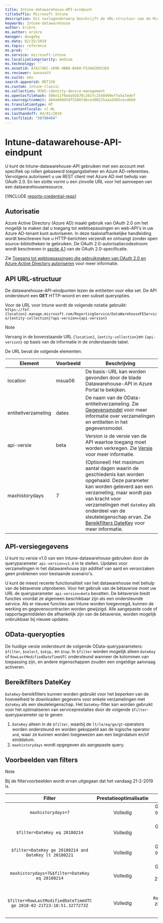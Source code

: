```yaml
---
title: Intune-datawarehouse-API-eindpunt
titleSuffix: Microsoft Intune
description: Dit naslagonderwerp beschrijft de URL-structuur van de Microsoft Intune-datawarehouse-API. Er worden filtervoorbeelden gegeven.
keywords: Intune-datawarehouse
author: Erikre
ms.author: erikre
manager: dougeby
ms.date: 02/25/2019
ms.topic: reference
ms.prod: ''
ms.service: microsoft-intune
ms.localizationpriority: medium
ms.technology: ''
ms.assetid: A7A174EC-109D-4BB8-B460-F53AA2D033E6
ms.reviewer: aanavath
ms.suite: ems
search.appverid: MET150
ms.custom: intune-classic
ms.collection: M365-identity-device-management
ms.openlocfilehash: 50be11f9ada92670c201fc2540499effa5a7edef
ms.sourcegitcommit: 484a898d54f5386fdbce300225aaa3495cecd6b0
ms.translationtype: HT
ms.contentlocale: nl-NL
ms.lasthandoff: 04/01/2019
ms.locfileid: "58798494"
---
```

# <a name="intune-data-warehouse-api-endpoint"></a>Intune-datawarehouse-API-eindpunt

U kunt de Intune-datawarehouse-API gebruiken met een account met specifiek op rollen gebaseerd toegangsbeheer en Azure AD-referenties. Vervolgens autoriseert u uw REST client met Azure AD met behulp van OAuth 2.0. En ten slotte vormt u een zinvolle URL voor het aanroepen van een datawarehouseresource.

[!INCLUDE [reports-credential-reqs](./includes/reports-credential-reqs.md)]

## <a name="authorization"></a>Autorisatie

Azure Active Directory (Azure AD) maakt gebruik van OAuth 2.0 om het mogelijk te maken dat u toegang tot webtoepassingen en web-API's in uw Azure AD-tenant kunt autoriseren. In deze taalonafhankelijke handleiding wordt beschreven hoe u HTTP-berichten verzendt en ontvangt zonder open source-bibliotheken te gebruiken. De OAuth 2.0-autorisatiecodestroom wordt beschreven in [sectie 4.1](https://tools.ietf.org/html/rfc6749#section-4.1) van de OAuth 2.0-specificatie.

Zie [Toegang tot webtoepassingen die gebruikmaken van OAuth 2.0 en Azure Active Directory autoriseren](https://docs.microsoft.com/azure/active-directory/develop/active-directory-protocols-oauth-code) voor meer informatie.

## <a name="api-url-structure"></a>API URL-structuur

De datawarehouse-API-eindpunten lezen de entiteiten voor elke set. De API ondersteunt een **GET** HTTP-woord en een subset queryopties.

Voor de URL voor Intune wordt de volgende notatie gebruikt:  
`https://fef.{location}.manage.microsoft.com/ReportingService/DataWarehouseFEService/{entity-collection}?api-version={api-version}`

> [!NOTE]
> Vervang in de bovenstaande URL `{location}`, `{entity-collection}`en `{api-version}` op basis van de informatie in de onderstaande tabel.

De URL bevat de volgende elementen:

| Element | Voorbeeld | Beschrijving |
|-------------------|------------|--------------------------------------------------------------------------------------------------------------------|
| location | msua06 | De basis-URL kan worden gevonden door de blade Datawarehouse-API in Azure Portal te bekijken. |
| entiteitverzameling | dates | De naam van de OData-entiteitverzameling. Zie [Gegevensmodel](reports-ref-data-model.md) voor meer informatie over verzamelingen en entiteiten in het gegevensmodel. |
| api-versie | beta | Version is de versie van de API waartoe toegang moet worden verkregen. Zie [Versie](reports-api-url.md#api-version-information) voor meer informatie. |
| maxhistorydays | 7 | (Optioneel) Het maximum aantal dagen waarin de geschiedenis kan worden opgehaald. Deze parameter kan worden geleverd aan een verzameling, maar wordt pas van kracht voor verzamelingen met `dateKey` als onderdeel van de sleuteleigenschap ervan. Zie [Bereikfilters DateKey](reports-api-url.md#datekey-range-filters) voor meer informatie. |

## <a name="api-version-information"></a>API-versiegegevens

U kunt nu versie v1.0 van een Intune-datawarehouse gebruiken door de queryparameter  `api-version=v1.0` in te stellen. Updates voor verzamelingen in het datawarehouse zijn additief van aard en veroorzaken geen problemen voor bestaande scenario's.

U kunt de meest recente functionaliteit van het datawarehouse met behulp van de bètaversie uitproberen. Voor het gebruik van de bètaversie moet uw URL de queryparameter  `api-version=beta` bevatten. De bètaversie biedt functies voordat ze algemeen beschikbaar zijn als een ondersteunde service. Als er nieuwe functies aan Intune worden toegevoegd, kunnen de werking en gegevenscontracten worden gewijzigd. Alle aangepaste code of rapportagemiddelen die afhankelijk zijn van de bètaversie, worden mogelijk onbruikbaar bij nieuwe updates.

## <a name="odata-query-options"></a>OData-queryopties

De huidige versie ondersteunt de volgende OData-queryparameters: `$filter`, `$select`, `$skip,` en `$top`. In `$filter` worden mogelijk alleen `DateKey` of `RowLastModifiedDateTimeUTC` ondersteund wanneer de kolommen van toepassing zijn, en andere eigenschappen zouden een ongeldige aanvraag activeren.

## <a name="datekey-range-filters"></a>Bereikfilters DateKey

`DateKey`-bereikfilters kunnen worden gebruikt voor het beperken van de hoeveelheid te downloaden gegevens voor enkele verzamelingen met `dateKey` als een sleuteleigenschap. Het `DateKey`-filter kan worden gebruikt voor het optimaliseren van serviceprestaties door de volgende `$filter`-queryparameter op te geven:

1.  `DateKey` alleen in de `$filter`, waarbij de `lt/le/eq/ge/gt`-operators worden ondersteund en worden gekoppeld aan de logische operator `and`, waar ze kunnen worden toegewezen aan een begindatum en/of einddatum.
2.  `maxhistorydays` wordt opgegeven als aangepaste query.<br>

## <a name="filter-examples"></a>Voorbeelden van filters

> [!NOTE]
> Bij de filtervoorbeelden wordt ervan uitgegaan dat het vandaag 21-2-2019 is.

|                             Filter                             |           Prestatieoptimalisatie           |                                          Beschrijving                                          |
|:--------------------------------------------------------------:|:--------------------------------------------:|:---------------------------------------------------------------------------------------------:|
|    `maxhistorydays=7`                                            |    Volledig                                      |    Gegevens retourneren met `DateKey` tussen 20180214 en 20180221.                                     |
|    `$filter=DateKey eq 20180214`                                 |    Volledig                                      |    Gegevens retourneren met `DateKey` gelijk aan 20180214.                                                    |
|    `$filter=DateKey ge 20180214 and DateKey lt 20180221`         |    Volledig                                      |    Gegevens retourneren met `DateKey` tussen 20180214 en 20180220.                                     |
|    `maxhistorydays=7&$filter=DateKey eq 20180214`                |    Volledig                                      |    Gegevens retourneren met `DateKey` gelijk aan 20180214. `maxhistorydays` wordt genegeerd.                            |
|    `$filter=RowLastModifiedDateTimeUTC ge 2018-02-21T23:18:51.3277273Z`                                |    Volledig                                       |    Retourgegevens met `RowLastModifiedDateTimeUTC` zijn groter dan of gelijk aan `2018-02-21T23:18:51.3277273Z`                             |
